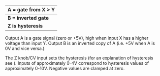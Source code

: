 
| **A = gate from X &gt; Y** |
|----------------------------|
| **B = inverted gate**      |
| **Z is hysteresis**        |

Output A is a gate signal (zero or +5V), high when input X has a higher voltage than input Y. Output B is an inverted
copy of A (i.e. +5V when A is 0V and vice versa.)

The Z knob/CV input sets the hysteresis (for an explanation of hysteresis see ). Inputs of approximately 0-4V correspond
to hysteresis values of approximately 0-10V. Negative values are clamped at zero.
